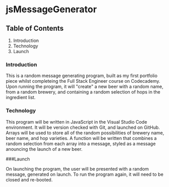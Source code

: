 # jsMessageGenerator

## Table of Contents

1. Introduction
2. Technology
3. Launch

### Introduction

This is a random message generating program, built as my first portfolio piece whilst completeing the Full Stack Engineer course on Codecademy.  Upon running the program, it will "create" a new beer with a random name, from a random brewery, and containing a random selection of hops in the ingredient list.

### Technology

This program will be written in JavaScript in the Visual Studio Code environment.  It will be version checked with Git, and launched on GitHub.  Arrays will be used to store all of the random possibilities of brewery name, beer name, and hop varieties.  A function will be written that combines a random selection from each array into a message, styled as a message anouncing the launch of a new beer.

###Launch

On launching the program, the user will be presented with a random message, generated on launch.  To run the program again, it will need to be closed and re-booted.
